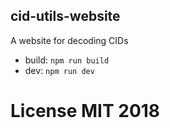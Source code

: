 ## cid-utils-website

A website for decoding CIDs

- build: `npm run build`
- dev: `npm run dev`

# License MIT 2018
